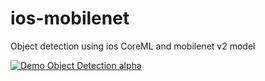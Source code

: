 # ios-mobilenet
Object detection using ios CoreML and mobilenet v2 model


[![Demo Object Detection alpha](https://j.gifs.com/p8D4vp.gif)](https://youtu.be/5maoJWK7RaU)


